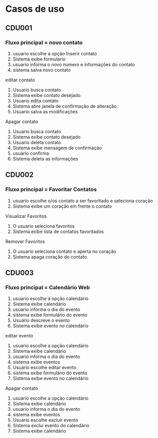# Casos de uso


## CDU001

### Fluxo principal = novo contato
1. usuario escolhe a opção Inserir contato
2. Sistema exibe formulario
3. usuario informa o novo numero e informações do contato
4. sistema salva novo contato

editar contato
1. Usuario busca contato
2. Sistema exibe contato desejado
3. Usuario edita contato 
4. Sistema abre janela de confirmação de alteração.
5. Usuario salva as modificações

 Apagar contato
1. Usuario busca contato
2. Sistema exibe contato desejado
3. Usuario deleta contato
4. Sistema exibe mensagem de confirmação 
5. usuario confirma 
6. Sistema deleta as informações

## CDU002

### Fluxo principal = Favoritar Contatos
1. usuario escolhe o/os contato a ser favoritado e seleciona coração
2. Sistema exibe um coração em frente o contato

Visualizar Favoritos
1. O usuario seleciona favoritos
2. Sistema exibe lista de contatos favoritados

Remover Favoritos
1. O usuario seleciona contato e aperta no coração
2. Sistema apaga coração do contato.

## CDU003

### Fluxo principal = Calendário Web
1. usuario escolhe a opção calendário
2. Sistema exibe calendário
3. usuario informa o dia do evento 
4. sistema exibe formulário do evento
5. Usuário descreve o evento
6. Sistema exibe evento no calendário

editar evento
1. usuario escolhe a opção calendário
2. Sistema exibe calendário
3. usuario informa o dia do evento 
4. sistema exibe eventos
5. Usuário escolhe editar evento
6. sistema exibe formulário do evento
7. Sistema exibe evento no calendário

 Apagar contato
1. usuario escolhe a opção calendário
2. Sistema exibe calendário
3. usuario informa o dia do evento 
4. sistema exibe eventos
5. Usuário escolhe excluir evento
6. Sistema exclui evento do calendário
7. Sistema exibe calendário


